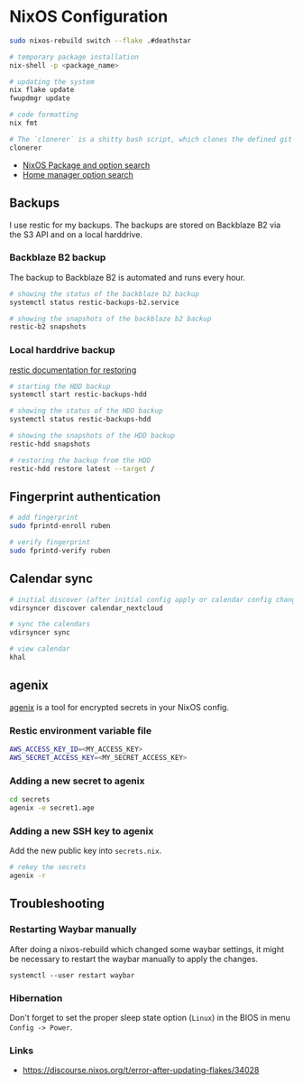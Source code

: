# NixOS Configuration

```bash
sudo nixos-rebuild switch --flake .#deathstar

# temporary package installation
nix-shell -p <package_name>

# updating the system
nix flake update
fwupdmgr update

# code formatting
nix fmt

# The `clonerer` is a shitty bash script, which clones the defined git repos and adds the given git remotes to them.
clonerer
```

- [NixOS Package and option search](https://search.nixos.org)
- [Home manager option search](https://home-manager-options.extranix.com)

## Backups
I use restic for my backups. The backups are stored on Backblaze B2 via the S3 API and on a local harddrive.

### Backblaze B2 backup

The backup to Backblaze B2 is automated and runs every hour.

``` bash
# showing the status of the backblaze b2 backup
systemctl status restic-backups-b2.service

# showing the snapshots of the backblaze b2 backup
restic-b2 snapshots
```

### Local harddrive backup

[restic documentation for restoring](https://restic.readthedocs.io/en/latest/050_restore.html)

``` bash
# starting the HDD backup
systemctl start restic-backups-hdd

# showing the status of the HDD backup
systemctl status restic-backups-hdd

# showing the snapshots of the HDD backup
restic-hdd snapshots

# restoring the backup from the HDD
restic-hdd restore latest --target /
```

## Fingerprint authentication

```bash
# add fingerprint
sudo fprintd-enroll ruben

# verify fingerprint
sudo fprintd-verify ruben
```

## Calendar sync

```bash
# initial discover (after initial config apply or calendar config change)
vdirsyncer discover calendar_nextcloud

# sync the calendars
vdirsyncer sync

# view calendar
khal
```

## agenix

[agenix](https://github.com/ryantm/agenix) is a tool for encrypted secrets in your NixOS config.

### Restic environment variable file

``` bash
AWS_ACCESS_KEY_ID=<MY_ACCESS_KEY>
AWS_SECRET_ACCESS_KEY=<MY_SECRET_ACCESS_KEY>
```

### Adding a new secret to agenix

``` bash
cd secrets
agenix -e secret1.age
```

### Adding a new SSH key to agenix
Add the new public key into `secrets.nix`.

``` bash
# rekey the secrets
agenix -r
```

## Troubleshooting

### Restarting Waybar manually
After doing a nixos-rebuild which changed some waybar settings, it might be
necessary to restart the waybar manually to apply the changes.

`systemctl --user restart waybar`

### Hibernation
Don't forget to set the proper sleep state option (`Linux`) in the BIOS in menu `Config -> Power`.

### Links
- https://discourse.nixos.org/t/error-after-updating-flakes/34028

